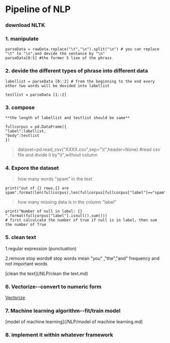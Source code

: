 # Pipeline of NLP
### download NLTK
### 1. manipulate

```
parseData = rawData.replace("\t","\n").split("\n") # you can replace "\t" to "\n",and devide the sentance by "\n"
parseData[0:5] #the former 5 line of the phrass
```

### 2. devide the different types of phrase into different data
```
labellist = parseData [0::2] # from the beginning to the end every other two words will be devided into labellist

testlist = parseData [1::2]
```

### 3. compose
```
**the length of labellist and testlist should be same**

fullcorpus = pd.DataFrame({
"label":labellist,
"body":testlist
})
```
>dataset=pd.read_csv("XXXX.csv",sep="\t",header=None)  #read csv file and divide it by"\t",without column 

### 4. Expore the dataset
> how many words "spam"  in the text 
```
print("out of {} rows,{} are spam".format(len(fullcorpus),len(fullcorpus[fullcorpus["label"]=="spam"])))
```

> how many missing data is in the column "label"
```
print("Number of null in label: {} ".format(fullcorpus["label"].isnull().sum()))
# first calculcate the number of true if null is in label, then sum the number of True
```
### 5. clean text
1.regular expression (punctuation)  

2.remove stop words# stop words mean "you" ,"the","and" frequency and not important words
  
[clean the text](/NLP/clean the text.md)

### 6. Vectorize--convert to numeric form
[Vectorize](/NLP/Vectorize.md)


### 7. Machine learning algorithm--fit/train model

[model of machine learning](/NLP/model of machine learning.md)


### 8. implement it within whatever framework
